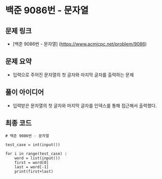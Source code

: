 # 백준 9086번 - 문자열

## 문제 링크
- [백준 9086번 - 문자열] (https://www.acmicpc.net/problem/9086)

## 문제 요약
- 입력으로 주어진 문자열의 첫 글자와 마지막 글자를 출력하는 문제

## 풀이 아이디어
- 입력받은 문자열의 첫 글자와 마지막 글자를 인덱스를 통해 접근해서 출력했다.

## 최종 코드
    # 백준 9086번 - 문자열

    test_case = int(input())

    for i in range(test_case) :
        word = list(input())
        first = word[0]
        last = word[-1]
        print(first+last)


